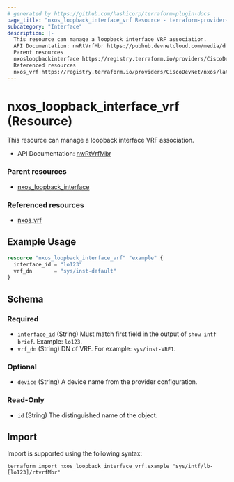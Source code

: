 ```yaml
---
# generated by https://github.com/hashicorp/terraform-plugin-docs
page_title: "nxos_loopback_interface_vrf Resource - terraform-provider-nxos"
subcategory: "Interface"
description: |-
  This resource can manage a loopback interface VRF association.
  API Documentation: nwRtVrfMbr https://pubhub.devnetcloud.com/media/dme-docs-10-2-2/docs/Routing%20and%20Forwarding/nw:RtVrfMbr/
  Parent resources
  nxosloopbackinterface https://registry.terraform.io/providers/CiscoDevNet/nxos/latest/docs/resources/loopback_interface
  Referenced resources
  nxos_vrf https://registry.terraform.io/providers/CiscoDevNet/nxos/latest/docs/resources/vrf
---
```


# nxos_loopback_interface_vrf (Resource)

This resource can manage a loopback interface VRF association.

- API Documentation: [nwRtVrfMbr](https://pubhub.devnetcloud.com/media/dme-docs-10-2-2/docs/Routing%20and%20Forwarding/nw:RtVrfMbr/)

### Parent resources

- [nxos_loopback_interface](https://registry.terraform.io/providers/CiscoDevNet/nxos/latest/docs/resources/loopback_interface)

### Referenced resources

- [nxos_vrf](https://registry.terraform.io/providers/CiscoDevNet/nxos/latest/docs/resources/vrf)

## Example Usage

```terraform
resource "nxos_loopback_interface_vrf" "example" {
  interface_id = "lo123"
  vrf_dn       = "sys/inst-default"
}
```

<!-- schema generated by tfplugindocs -->
## Schema

### Required

- `interface_id` (String) Must match first field in the output of `show intf brief`. Example: `lo123`.
- `vrf_dn` (String) DN of VRF. For example: `sys/inst-VRF1`.

### Optional

- `device` (String) A device name from the provider configuration.

### Read-Only

- `id` (String) The distinguished name of the object.

## Import

Import is supported using the following syntax:

```shell
terraform import nxos_loopback_interface_vrf.example "sys/intf/lb-[lo123]/rtvrfMbr"
```
